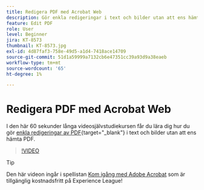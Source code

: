 ```yaml
---
title: Redigera PDF med Acrobat Web
description: Gör enkla redigeringar i text och bilder utan att ens hämta PDF
feature: Edit PDF
role: User
level: Beginner
jira: KT-8573
thumbnail: KT-8573.jpg
exl-id: 4d87faf3-758e-49d5-a1d4-7418ace14709
source-git-commit: 51d1a59999a7132cb6e47351cc39a93d9a38eaeb
workflow-type: tm+mt
source-wordcount: '65'
ht-degree: 1%

---
```


# Redigera PDF med Acrobat Web

I den här 60 sekunder långa videosjälvstudiekursen får du lära dig hur du gör [enkla redigeringar av PDF](https://www.adobe.com/se/acrobat/online/pdf-editor.html){target="_blank"} i text och bilder utan att ens hämta PDF.

>[!VIDEO](https://video.tv.adobe.com/v/336362?quality=12&learn=on&hidetitle=true)

>[!TIP]
>
>Den här videon ingår i spellistan [Kom igång med Adobe Acrobat](https://experienceleague.adobe.com/en/playlists/acrobat-get-started-business-users) som är tillgänglig kostnadsfritt på Experience League!
